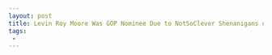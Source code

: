 ```yaml
---
layout: post
title: Levin Roy Moore Was GOP Nominee Due to NotSoClever Shenanigans of NotSoSmart McConnell Rove and Law
tags:
 -
---
```


